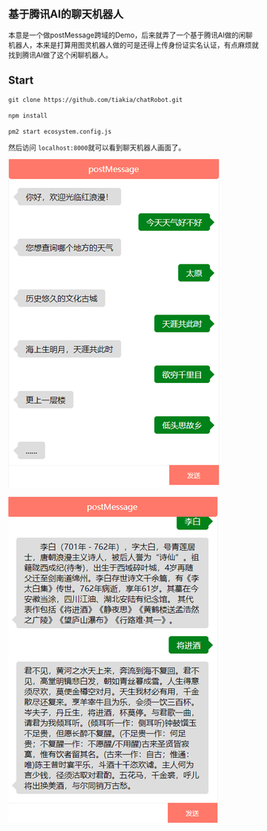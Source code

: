 ## 基于腾讯AI的聊天机器人

  本意是一个做postMessage跨域的Demo，后来就弄了一个基于腾讯AI做的闲聊机器人，本来是打算用图灵机器人做的可是还得上传身份证实名认证，有点麻烦就找到腾讯AI做了这个闲聊机器人。

## Start
```
git clone https://github.com/tiakia/chatRobot.git

npm install

pm2 start ecosystem.config.js
```

然后访问 `localhost:8000`就可以看到聊天机器人画面了。

![example.png](https://github.com/tiakia/chatRobot/blob/master/images/example.png)

![example2.png](https://github.com/tiakia/chatRobot/blob/master/images/example2.png)
